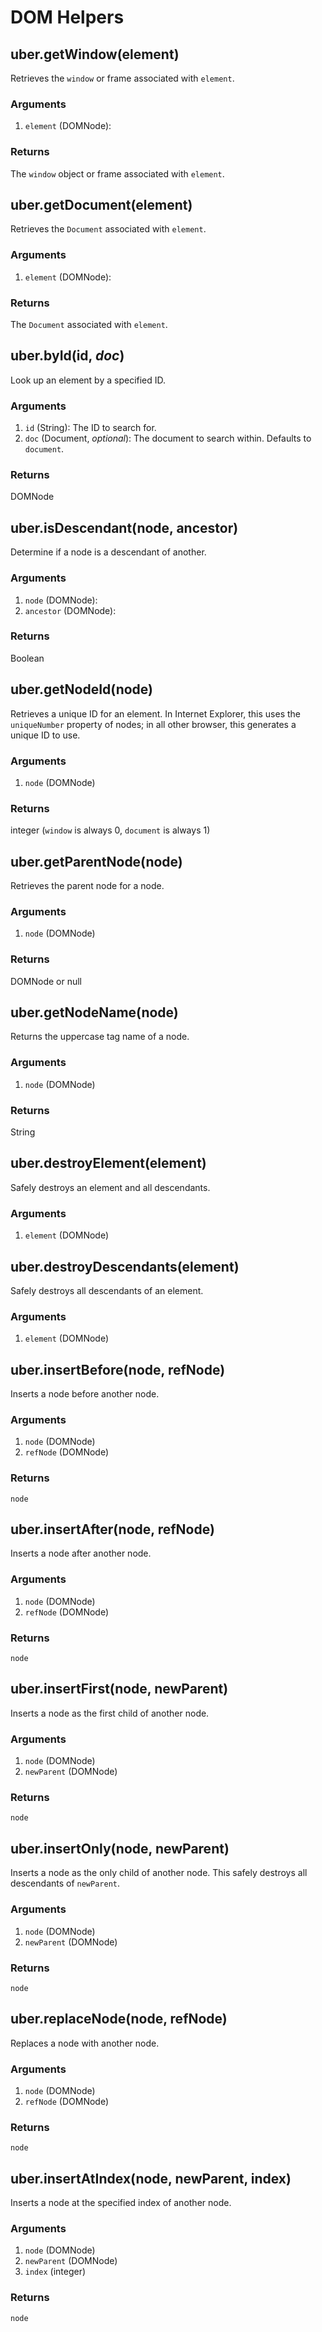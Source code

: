 # DOM Helpers

## uber.getWindow(element)
Retrieves the `window` or frame associated with `element`.

### Arguments
1. `element` (DOMNode):

### Returns
The `window` object or frame associated with `element`.


## uber.getDocument(element)
Retrieves the `Document` associated with `element`.

### Arguments
1. `element` (DOMNode):

### Returns
The `Document` associated with `element`.


## uber.byId(id, *doc*)
Look up an element by a specified ID.

### Arguments
1. `id` (String): The ID to search for.
2. `doc` (Document, *optional*): The document to search within.  Defaults to `document`.

### Returns
DOMNode


## uber.isDescendant(node, ancestor)
Determine if a node is a descendant of another.

### Arguments
1. `node` (DOMNode): 
2. `ancestor` (DOMNode):

### Returns
Boolean


## uber.getNodeId(node)
Retrieves a unique ID for an element.  In Internet Explorer, this uses the `uniqueNumber` property of nodes; in all other browser, this generates a unique ID to use.

### Arguments
1. `node` (DOMNode)

### Returns
integer (`window` is always 0, `document` is always 1)


## uber.getParentNode(node)
Retrieves the parent node for a node.

### Arguments
1. `node` (DOMNode)

### Returns
DOMNode or null


## uber.getNodeName(node)
Returns the uppercase tag name of a node.

### Arguments
1. `node` (DOMNode)

### Returns
String


## uber.destroyElement(element)
Safely destroys an element and all descendants.

### Arguments
1. `element` (DOMNode)


## uber.destroyDescendants(element)
Safely destroys all descendants of an element.

### Arguments
1. `element` (DOMNode)


## uber.insertBefore(node, refNode)
Inserts a node before another node.

### Arguments
1. `node` (DOMNode)
2. `refNode` (DOMNode)

### Returns
`node`


## uber.insertAfter(node, refNode)
Inserts a node after another node.

### Arguments
1. `node` (DOMNode)
2. `refNode` (DOMNode)

### Returns
`node`


## uber.insertFirst(node, newParent)
Inserts a node as the first child of another node.

### Arguments
1. `node` (DOMNode)
2. `newParent` (DOMNode)

### Returns
`node`


## uber.insertOnly(node, newParent)
Inserts a node as the only child of another node.  This safely destroys all descendants of `newParent`.

### Arguments
1. `node` (DOMNode)
2. `newParent` (DOMNode)

### Returns
`node`


## uber.replaceNode(node, refNode)
Replaces a node with another node.

### Arguments
1. `node` (DOMNode)
2. `refNode` (DOMNode)

### Returns
`node`


## uber.insertAtIndex(node, newParent, index)
Inserts a node at the specified index of another node.

### Arguments
1. `node` (DOMNode)
2. `newParent` (DOMNode)
3. `index` (integer)

### Returns
`node`

